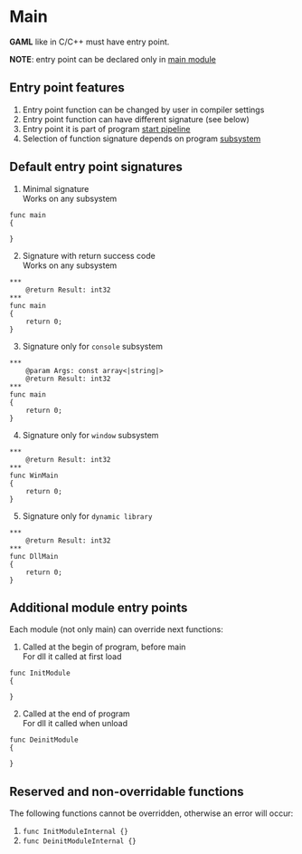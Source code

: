 # Main

**GAML** like in C/C++ must have entry point.

**NOTE**: entry point can be declared only in [main module](../7-Modules/02-Module.md)



## Entry point features

1. Entry point function can be changed by user in compiler settings
2. Entry point function can have different signature (see below)
3. Entry point it is part of program [start pipeline](02-ProgramStartPipeline.md)
4. Selection of function signature depends on program [subsystem](../1-GAML/05-BuildSubsystems.md)



## Default entry point signatures

1. Minimal signature \
Works on any subsystem
```
func main
{

}
```

2. Signature with return success code \
Works on any subsystem
```
***
	@return Result: int32
***
func main
{
	return 0;
}
```

3. Signature only for `console` subsystem
```
***
	@param Args: const array<|string|>
	@return Result: int32
***
func main
{
	return 0;
}
```

4. Signature only for `window` subsystem
```
***
	@return Result: int32
***
func WinMain
{
	return 0;
}
```

5. Signature only for `dynamic library`
```
***
	@return Result: int32
***
func DllMain
{
	return 0;
}
```



## Additional module entry points

Each module (not only main) can override next functions:

1. Called at the begin of program, before main \
For dll it called at first load
```
func InitModule
{

}
```

2. Called at the end of program \
For dll it called when unload
```
func DeinitModule
{

}
```



## Reserved and non-overridable functions

The following functions cannot be overridden, otherwise an error will occur:

1. `func InitModuleInternal {}`
2. `func DeinitModuleInternal {}`
